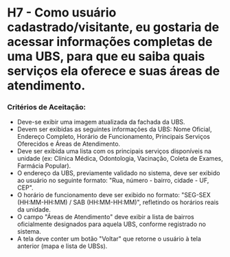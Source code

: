 # H7 - Como usuário cadastrado/visitante, eu gostaria de acessar informações completas de uma UBS, para que eu saiba quais serviços ela oferece e suas áreas de atendimento.


### **Critérios de Aceitação:**

- Deve-se exibir uma imagem atualizada da fachada da UBS.
- Devem ser exibidas as seguintes informações da UBS: Nome Oficial, Endereço Completo, Horário de Funcionamento, Principais Serviços Oferecidos e Áreas de Atendimento.
- Deve ser exibida uma lista com os principais serviços disponíveis na unidade (ex: Clínica Médica, Odontologia, Vacinação, Coleta de Exames, Farmácia Popular).
- O endereço da UBS, previamente validado no sistema, deve ser exibido ao usuário no seguinte formato: "Rua, número - bairro, cidade - UF, CEP".
- O horário de funcionamento deve ser exibido no formato: "SEG-SEX (HH:MM-HH:MM) / SAB (HH:MM-HH:MM)", refletindo os horários reais da unidade.
- O campo "Áreas de Atendimento" deve exibir a lista de bairros oficialmente designados para aquela UBS, conforme registrado no sistema.
- A tela deve conter um botão "Voltar" que retorne o usuário à tela anterior (mapa e lista de UBSs).
